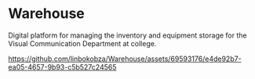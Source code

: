 # Warehouse
Digital platform for managing the inventory and equipment storage for the Visual Communication Department at college.


https://github.com/linbokobza/Warehouse/assets/69593176/e4de92b7-ea05-4657-9b93-c5b527c24565

